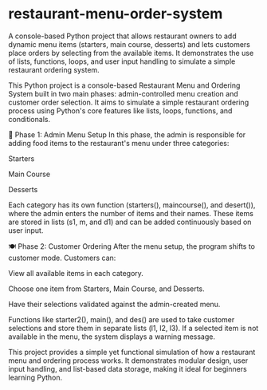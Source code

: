 # restaurant-menu-order-system
A console-based Python project that allows restaurant owners to add dynamic menu items (starters, main course, desserts) and lets customers place orders by selecting from the available items. It demonstrates the use of lists, functions, loops, and user input handling to simulate a simple restaurant ordering system.



This Python project is a console-based Restaurant Menu and Ordering System built in two main phases: admin-controlled menu creation and customer order selection. It aims to simulate a simple restaurant ordering process using Python's core features like lists, loops, functions, and conditionals.

🔧 Phase 1: Admin Menu Setup
In this phase, the admin is responsible for adding food items to the restaurant's menu under three categories:

Starters

Main Course

Desserts

Each category has its own function (starters(), maincourse(), and desert()), where the admin enters the number of items and their names. These items are stored in lists (s1, m, and d1) and can be added continuously based on user input.

🍽️ Phase 2: Customer Ordering
After the menu setup, the program shifts to customer mode. Customers can:

View all available items in each category.

Choose one item from Starters, Main Course, and Desserts.

Have their selections validated against the admin-created menu.

Functions like starter2(), main(), and des() are used to take customer selections and store them in separate lists (l1, l2, l3). If a selected item is not available in the menu, the system displays a warning message.

This project provides a simple yet functional simulation of how a restaurant menu and ordering process works. It demonstrates modular design, user input handling, and list-based data storage, making it ideal for beginners learning Python.


